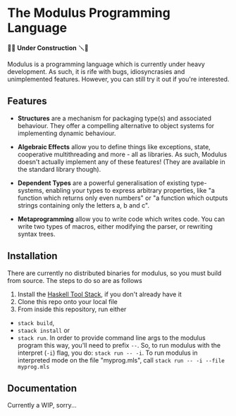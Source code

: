 # The Modulus Programming Language

🚧🔨 **Under Construction**  🪛🚧

Modulus is a programming language which is currently under heavy development. As
such, it is rife with bugs, idiosyncrasies and unimplemented features. However,
you can still try it out if you're interested.

## Features

+ **Structures** are a mechanism for packaging type(s) and associated
  behaviour. They offer a compelling alternative to object systems for
  implementing dynamic behaviour. 

+ **Algebraic Effects** allow you to define things like exceptions, state,
  cooperative multithreading and more - all as libraries. As such, Modulus
  doesn't actually implement any of these features! (They are available in the
  standard library though). 

+ **Dependent Types** are a powerful generalisation of existing type-systems,
  enabling your types to express arbitrary properties, like "a function which
  returns only even numbers" or "a function which outputs strings containing
  only the letters a, b and c". 

+ **Metaprogramming** allow you to write code which writes code. You can write
  two types of macros, either modifying the parser, or rewriting syntax trees. 

<!-- + The **Interative Enviroment** is not a feature of the language itself, but of -->
<!--   this particular implementation. Break the compile-test-rewrite cycle by -->
<!--   swapping function definitions, watch variable values, and more - all live as -->
<!--   your code is running! -->


## Installation
There are currently no distributed binaries for modulus, so you must build from
source. The steps to do so are as follows

1. Install the [Haskell Tool Stack](https://docs.haskellstack.org/en/stable/),
   if you don't already have it
2. Clone this repo onto your local file
3. From inside this repository, run either
  + `stack build`,
  + `staack install` or
  + `stack run`. In order to provide command line args to the modulus program
    this way, you'll need to prefix `--`. So, to run modulus with the interpret
    (`-i`) flag, you do: `stack run -- -i`. To run modulus in interpreted mode
    on the file "myprog.mls", call `stack run -- -i --file myprog.mls`
    
## Documentation
Currently a WIP, sorry...


